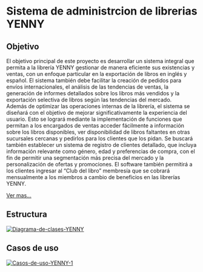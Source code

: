<!DOCTYPE html>
<html lang="en">
    <head>
        <meta charset="UTF-8">
        <meta name="viewport" content="width-device-width, initial-scale=1.0">
    </head>
    <body>
        <h1> Sistema de administrcion de librerias YENNY </h1>
        <h2> Objetivo </h2>
        <p>
            El objetivo principal de este proyecto es desarrollar un sistema integral que permita a la
            librería YENNY gestionar de manera eficiente sus existencias y ventas, con un enfoque
            particular en la exportación de libros en inglés y español. El sistema también debe facilitar la
            creación de pedidos para envíos internacionales, el análisis de las tendencias de ventas, la
            generación de informes detallados sobre los libros más vendidos y la exportación selectiva
            de libros según las tendencias del mercado.<br>
            Además de optimizar las operaciones internas de la librería, el sistema se diseñará con el
            objetivo de mejorar significativamente la experiencia del usuario. Esto se logrará mediante
            la implementación de funciones que permitan a los encargados de ventas acceder
            fácilmente a información sobre los libros disponibles, ver disponibilidad de libros faltantes en
            otras sucursales cercanas y pedirlos para los clientes que los pidan. Se buscará también
            establecer un sistema de registro de clientes detallado, que incluya información relevante
            como género, edad y preferencias de compra, con el fin de permitir una segmentación más
            precisa del mercado y la personalización de ofertas y promociones. El software también
            permitirá a los clientes ingresar al “Club del libro” membresía que se cobrará mensualmente
            a los miembros a cambio de beneficios en las librerías YENNY.
        </p>
        <a target='_blank' href='https://file.io/591uyzx6sXa2'>Ver mas...</a>
        <br/>
        <h2> Estructura </h2>
        <a href="https://ibb.co/XSM2pRS"><img src="https://i.ibb.co/D5TVk25/Diagrama-de-clases-YENNY.png" alt="Diagrama-de-clases-YENNY" border="0"></a>
        <h2> Casos de uso </h2>
        <a href="https://ibb.co/st86vKL"><img src="https://i.ibb.co/Bw0rVy8/Casos-de-uso-YENNY-1.png" alt="Casos-de-uso-YENNY-1" border="0"></a>
    </body>
</html>
